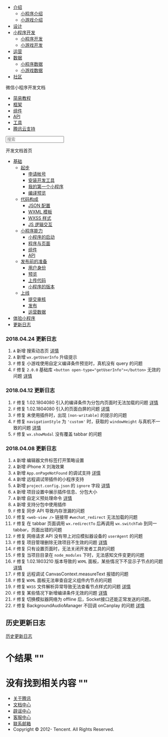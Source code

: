 <div class="book with-summary">

<div class="head">

<div class="head_box">

# [](javascript:; "_('微信公众平台 小程序')")

<div class="header_ctrls">

*   [介绍](javascript:;)
    *   [小程序介绍](https://mp.weixin.qq.com/debug/wxadoc/introduction/index.html)
    *   [小游戏介绍](https://mp.weixin.qq.com/debug/wxagame/introduction/index.html)
*   [设计](https://mp.weixin.qq.com/debug/wxadoc/design/index.html)
*   [小程序开发](javascript:;)
    *   [小程序开发](https://mp.weixin.qq.com/debug/wxadoc/dev/index.html)
    *   [小游戏开发](https://mp.weixin.qq.com/debug/wxagame/dev/index.html)
*   [运营](https://mp.weixin.qq.com/debug/wxadoc/product/index.html)
*   [数据](javascript:;)
    *   [小程序数据](https://mp.weixin.qq.com/debug/wxadoc/analysis/index.html)
    *   [小游戏数据](https://mp.weixin.qq.com/debug/wxagame/analysis/index.html)
*   [社区](https://developers.weixin.qq.com/)

</div>

</div>

</div>

<div class="sub_nav_box">

<div class="sub_nav_inner">

<div class="book-summary-opr" id="js-book-summary-opr"><a class="book-summary-btn"></a></div>

<div class="top_sub_nav">

<div class="top_title_wap"><span class="icon_title icon_dev"></span>

微信小程序开发文档

</div>

*   [简易教程](../)
*   [框架](../framework/MINA.html)
*   [组件](../component/)
*   [API](../api/)
*   [工具](devtools.html)
*   [腾讯云支持](../qcloud/qcloud.html)

</div>

<div id="book-search-input" role="search">

<form><label for="search-input" class="search-icon" id="js-search-icon"></label><input type="text" id="search-input" name="search-input" placeholder="搜索"> </form>

</div>

</div>

</div>

<div class="book-summary">

<div class="book-summary-home" id="js-summary-home"><a><span class="icon_home_s icon_dev"></span><span class="s_title_2">开发文档首页</span></a></div>

<nav role="navigation">

*   [基础](../quickstart/basic/getting-started.html)
    *   [起步](../quickstart/basic/getting-started.html)
        *   [申请帐号](../quickstart/basic/getting-started.html#申请帐号)
        *   [安装开发工具](../quickstart/basic/getting-started.html#安装开发工具)
        *   [我的第一个小程序](../quickstart/basic/getting-started.html#你的第一个小程序)
        *   [编译预览](../quickstart/basic/getting-started.html#编译预览)
    *   [代码构成](../quickstart/basic/file.html)
        *   [JSON 配置](../quickstart/basic/file.html#JSON-配置)
        *   [WXML 模板](../quickstart/basic/file.html#WXML-模板)
        *   [WXSS 样式](../quickstart/basic/file.html#WXSS-样式)
        *   [JS 逻辑交互](../quickstart/basic/file.html#JS-交互逻辑)
    *   [小程序能力](../quickstart/basic/framework.html)
        *   [小程序的启动](../quickstart/basic/framework.html#小程序的启动)
        *   [程序与页面](../quickstart/basic/framework.html#程序与页面)
        *   [组件](../quickstart/basic/framework.html#组件)
        *   [API](../quickstart/basic/framework.html#API)
    *   [发布前的准备](../quickstart/basic/role.html)
        *   [用户身份](../quickstart/basic/role.html#用户身份)
        *   [预览](../quickstart/basic/role.html#预览)
        *   [上传代码](../quickstart/basic/role.html#上传代码)
        *   [小程序的版本](../quickstart/basic/role.html#小程序的版本)
    *   [上线](../quickstart/basic/release.html)
        *   [提交审核](../quickstart/basic/release.html#提交审核)
        *   [发布](../quickstart/basic/release.html#发布)
        *   [运营数据](../quickstart/basic/release.html#运营数据)
*   [体验小程序](../demo.html)
*   [更新日志](new.html)

</nav>

</div>

<div class="book-body">

<div class="body-inner">

<div class="page-wrapper" tabindex="-1" role="main">

<div class="page-inner">

<div id="book-search-results">

<div class="search-noresults">

<section class="normal markdown-section">

### 2018.04.24 更新日志

1.  `A` 新增 搜索动态页 [详情](https://mp.weixin.qq.com/servicezone/apidocs/html/%E5%BC%80%E5%8F%91%E5%89%8D%E5%BF%85%E8%AF%BB/%E4%BD%93%E9%AA%8Cdemo.html)
2.  `A` 新增 `wx.getUserInfo` 升级提示
3.  `F` 修复 小游戏使用自定义编译条件预览时，真机没有 query 的问题
4.  `F` 修复 `2.0.0` 基础库 `<button open-type="getUserInfo"></button>` 无效的问题 [详情](https://developers.weixin.qq.com/blogdetail?action=get_post_info&lang=zh_CN&token=&docid=000e66816e4e68694da68dc8b56c00)

### 2018.04.12 更新日志

1.  `F` 修复 1.02.1804080 引入的编译条件为分包内页面时无法加载的问题 [详情](https://developers.weixin.qq.com/blogdetail?action=get_post_info&lang=zh_CN&token=1149299852&docid=000202572c8060847796a59cc5b000)
2.  `F` 修复 1.02.1804080 引入的页面白屏的问题 [详情](https://developers.weixin.qq.com/blogdetail?action=get_post_info&lang=zh_CN&token=1093803632&docid=0006ecb698cbd8a85b9649d895b400&inwindow=1)
3.  `F` 修复 未使用插件时，出现 `[non-writable]` 的提示的问题
4.  `F` 修复 `navigationStyle` 为 `'custom'` 时，获取的 `windowHeight` 与真机不一致的问题 [详情](https://developers.weixin.qq.com/blogdetail?action=get_post_info&lang=zh_CN&token=713615538&docid=000ca2632108607676965713b56000&inwindow=1)
5.  `F` 修复 `wx.showModal` 没有覆盖 tabbar 的问题

### 2018.04.08 更新日志

1.  `A` 新增 编辑器文件标签打开策略设置
2.  `A` 新增 iPhone X 刘海效果
3.  `A` 新增 `App.onPageNotFound` 的调试支持 [详情](../framework/app-service/app.html)
4.  `A` 新增 远程调试带插件的小程序支持
5.  `A` 新增 `project.config.json` 的 `ignore` 字段 [详情](projectconfig.html#packoptions)
6.  `A` 新增 项目设置中展示插件信息、分包大小
7.  `A` 新增 自定义预处理命令 [详情](debug.html#自定义预处理)
8.  `A` 新增 支持分包中使用插件
9.  `F` 修复 同步 API 导致内存泄漏的问题
10.  `F` 修复 `<web-view />` 链接带 `#wechat_redirect` 无法加载的问题
11.  `F` 修复 在 tabbar 页面调用 `wx.redirectTo` 后再调用 `wx.switchTab` 到同一 tabbar，页面出错的问题
12.  `F` 修复 网络请求 API 没有带上对应模拟器设备的 `userAgent` 的问题
13.  `F` 修复 项目管理删除无效项目不生效的问题 [详情](https://developers.weixin.qq.com/blogdetail?action=get_post_info&docid=0008ec35474c704a5e76d3ab156400)
14.  `F` 修复 只有设置页面时，无法关闭开发者工具的问题
15.  `F` 修复 当项目目录在 `node_modules` 下时，无法感知文件变更的问题
16.  `F` 修复 1.02.1803210 版本导致的 `WXML` 面板，某些情况下不显示子节点的问题 [详情](https://developers.weixin.qq.com/blogdetail?action=get_post_info&lang=zh_CN&token=892177389&docid=000a40b7b5c5d0b01286dc4dd56c00&inwindow=1&comment_lvl=17)
17.  `F` 修复 远程调试 CanvasContext.measureText 报错的问题
18.  `F` 修复 `WXML` 面板无法审查自定义组件内节点的问题
19.  `F` 修复 `WXSS` 文件解析异常导致无法查看节点样式的问题 [详情](https://developers.weixin.qq.com/blogdetail?action=get_post_info&docid=000264dc12cd005b637621e775b400&comment_lvl=4)
20.  `F` 修复 某些情况下新增编译条件无效的问题 [详情](https://developers.weixin.qq.com/blogdetail?action=get_post_info&lang=zh_CN&token=653286445&docid=00082ef4904f20d21686ea3ea5bc00)
21.  `F` 修复 切换模拟器网络为 offline 后，Socket接口还能正常发送的问题。
22.  `F` 修复 BackgroundAudioManager 不回调 onCanplay 的问题 [详情](https://developers.weixin.qq.com/blogdetail?action=get_post_info&docid=000086896d45d85e6776edfbe54c00)

## 历史更新日志

[历史更新日志](uplog.html)

</section>

</div>

<div class="search-results">

<div class="has-results">

# <span class="search-results-count"></span>个结果 "<span class="search-query"></span>"

</div>

<div class="no-results">

# 没有找到相关内容 "<span class="search-query"></span>"

</div>

</div>

</div>

</div>

</div>

<div class="foot" id="footer">

*   [关于腾讯](http://www.tencent.com/zh-cn/index.shtml)
*   [文档中心](https://mp.weixin.qq.com/debug/wxadoc/introduction/index.html?t=1484641676&)
*   [辟谣中心](https://mp.weixin.qq.com/cgi-bin/opshowpage?action=dispelinfo&lang=zh_CN&begin=1&count=9)
*   [客服中心](http://kf.qq.com/faq/120911VrYVrA1509086vyumm.html)
*   [联系邮箱](mailto:weixinmp@qq.com)
*   Copyright © 2012-<span id="s_copyright_year"></span> Tencent. All Rights Reserved.

</div>

</div>

[](../demo.html)[](../framework/MINA.html)</div>

</div>